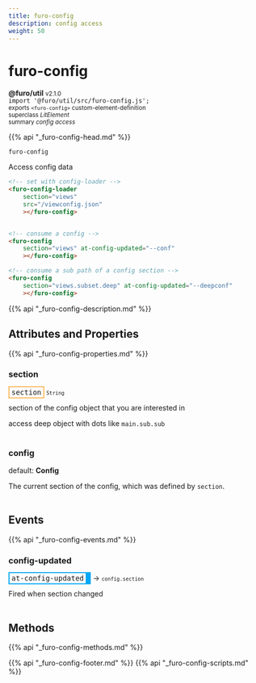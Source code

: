 ```yaml
---
title: furo-config
description: config access
weight: 50
---
```


# furo-config
**@furo/util** <small>v2.1.0</small>
<br>`import '@furo/util/src/furo-config.js';`<small>
<br>exports `<furo-config>` custom-element-definition
<br>superclass *LitElement*</small>
<br><small>summary *config access*</small>

{{% api "_furo-config-head.md" %}}

`furo-config`

 Access config data


```html
<!-- set with config-loader -->
<furo-config-loader
    section="views"
    src="/viewconfig.json"
    ></furo-config>


<!-- consume a config -->
<furo-config
    section="views" at-config-updated="--conf"
    ></furo-config>

<!-- consume a sub path of a config section -->
<furo-config
    section="views.subset.deep" at-config-updated="--deepconf"
    ></furo-config>
```

{{% api "_furo-config-description.md" %}}


## Attributes and Properties
{{% api "_furo-config-properties.md" %}}



### **section**

<span  style="border-width:2px; border-style: solid;border-color:  rgb(255, 182, 91);font-family:monospace; padding:2px 4px;">section</span>
<small>`String` </small>

section of the config object that you are interested in

access deep object with dots like `main.sub.sub`
<br><br>

### **config**
default: **Config**</small>

The current section of the config, which was defined by `section`.
<br><br>
## Events
{{% api "_furo-config-events.md" %}}

### **config-updated**
<span  style="border-width:2px 10px 2px 2px; border-style: solid;border-color:  rgb(2, 168, 244);font-family:monospace; padding:2px 4px;">at-config-updated</span>
→ <small>`config.section`</small>

Fired when section changed
<br><br>

## Methods
{{% api "_furo-config-methods.md" %}}







{{% api "_furo-config-footer.md" %}}
{{% api "_furo-config-scripts.md" %}}
